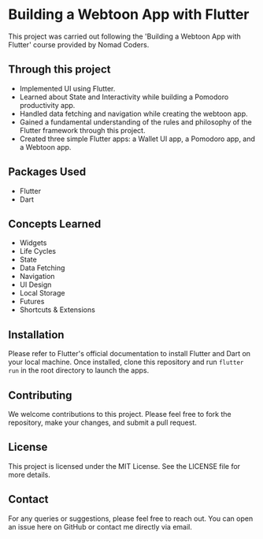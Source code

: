 # Building a Webtoon App with Flutter

This project was carried out following the 'Building a Webtoon App with Flutter' course provided by Nomad Coders.

## Through this project

- Implemented UI using Flutter.
- Learned about State and Interactivity while building a Pomodoro productivity app.
- Handled data fetching and navigation while creating the webtoon app.
- Gained a fundamental understanding of the rules and philosophy of the Flutter framework through this project.
- Created three simple Flutter apps: a Wallet UI app, a Pomodoro app, and a Webtoon app.

## Packages Used

- Flutter
- Dart

## Concepts Learned

- Widgets
- Life Cycles
- State
- Data Fetching
- Navigation
- UI Design
- Local Storage
- Futures
- Shortcuts & Extensions

## Installation

Please refer to Flutter's official documentation to install Flutter and Dart on your local machine. Once installed, clone this repository and run `flutter run` in the root directory to launch the apps.

## Contributing

We welcome contributions to this project. Please feel free to fork the repository, make your changes, and submit a pull request.

## License

This project is licensed under the MIT License. See the LICENSE file for more details.

## Contact

For any queries or suggestions, please feel free to reach out. You can open an issue here on GitHub or contact me directly via email.
